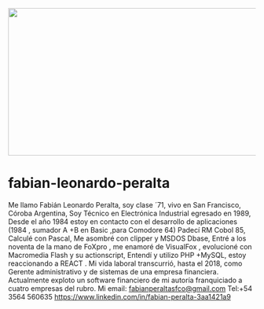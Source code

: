 

<img src="https://www.fpsoft.com.ar/githubimg/bannergi1.jpg" width="1020" height="300">



# fabian-leonardo-peralta





Me llamo Fabián Leonardo Peralta, soy clase ´71, vivo en San Francisco, Córoba Argentina, Soy Técnico en Electrónica Industrial egresado en 1989, Desde el año 1984 estoy en contacto con el desarrollo de aplicaciones (1984 , sumador A +B en Basic ,para Comodore 64) Padecí RM Cobol 85, Calculé con Pascal, Me asombré con clipper y MSDOS Dbase, Entré a los noventa de la mano de FoXpro , me enamoré de VisualFox , evolucioné con Macromedia Flash y su actionscript, Entendí y utilizo PHP +MySQL, estoy reaccionando a REACT . Mi vida laboral transcurrió, hasta el 2018, como Gerente administrativo y de sistemas de una empresa financiera. Actualmente exploto un software financiero de mi autoría franquiciado a cuatro empresas del rubro. Mi email: fabianperaltasfco@gmail.com Tel:+54 3564 560635
https://www.linkedin.com/in/fabian-peralta-3aa1421a9

